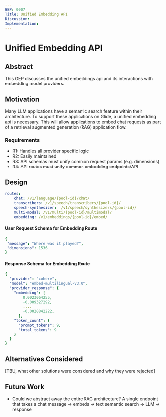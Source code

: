 ```yaml
---
GEP: 0007
Title: Unified Embedding API
Discussion:
Implementation:
---
```


# Unified Embedding API

## Abstract

This GEP discusses the unified embeddings api and its interactions with embedding model providers.

## Motivation

Many LLM applications have a semantic search feature within their architecture. To support these applications on Glide, a unified embedding api is necessary.
This will allow applications to embed chat requests as part of a retrieval augmented generation (RAG) application flow.

### Requirements

- R1: Handles all provider specific logic
- R2: Easily maintained
- R3: API schemas must unify common request params (e.g. dimensions)
- R4: API routes must unify common embedding endpoints/API

## Design

```yaml
routes:
    chat: /v1/language/{pool-id}/chat/ 
    transcribers: /v1/speech/transcribers/{pool-id}/  
    speech-synthesizer:  /v1/speech/synthesizers/{pool-id}/ 
    multi-modal: /v1/multi/{pool-id}/multimodal/ 
    embedding: /v1/embeddings/{pool-id}/embed/ 
```

#### User Request Schema for Embedding Route

```yaml
{
 "message": "Where was it played?",
 "dimensions": 1536
}
```

#### Response Schema for Embedding Route
```yaml
{
  "provider": "cohere",
  "model": "embed-multilingual-v3.0",
  "provider_response": {
    "embedding": [
        0.0023064255,
        -0.009327292,
        ....
        -0.0028842222,
      ],
    "token_count": {
      "prompt_tokens": 9,
      "total_tokens": 9
    }
  }
}
```

## Alternatives Considered

[TBU, what other solutions were considered and why they were rejected]

## Future Work

- Could we abstract away the entire RAG architecture? A single endpoint that takes a chat message -> embeds -> text semantic search -> LLM -> response
